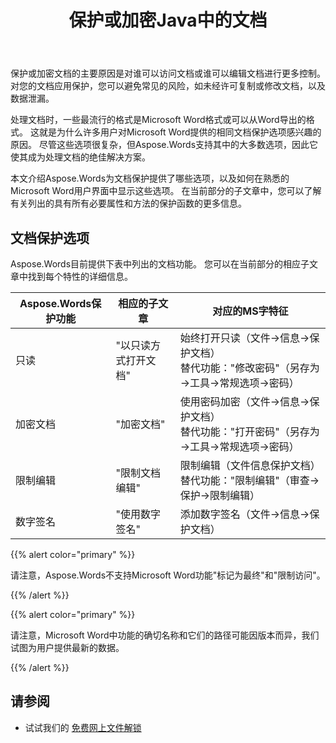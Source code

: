 ﻿---
title: 保护或加密Java中的文档
second_title: Aspose.Words为Java
articleTitle: 保护或加密文档
linktitle: 保护或加密文档
description: "加密文档，限制编辑，使用数字签名进行文档保护。 Aspose.Words支持使用Java的大多数单词保护选项。"
type: docs
weight: 50
url: /zh/java/protect-or-encrypt-a-document/
timestamp: 2024-01-27-14-07-04
---

保护或加密文档的主要原因是对谁可以访问文档或谁可以编辑文档进行更多控制。 对您的文档应用保护，您可以避免常见的风险，如未经许可复制或修改文档，以及数据泄漏。

处理文档时，一些最流行的格式是Microsoft Word格式或可以从Word导出的格式。 这就是为什么许多用户对Microsoft Word提供的相同文档保护选项感兴趣的原因。 尽管这些选项很复杂，但Aspose.Words支持其中的大多数选项，因此它使其成为处理文档的绝佳解决方案。

本文介绍Aspose.Words为文档保护提供了哪些选项，以及如何在熟悉的Microsoft Word用户界面中显示这些选项。 在当前部分的子文章中，您可以了解有关列出的具有所有必要属性和方法的保护函数的更多信息。

## 文档保护选项

Aspose.Words目前提供下表中列出的文档功能。 您可以在当前部分的相应子文章中找到每个特性的详细信息。

| Aspose.Words保护功能 | 相应的子文章 | 对应的MS字特征 |
| ------------------------------- | ------------------------------ | ------------------------------------------------------------ |
| 只读 | "以只读方式打开文档" | 始终打开只读（文件→信息→保护文档）<br />替代功能："修改密码"（另存为→工具→常规选项→密码） |
| 加密文档 | "加密文档" | 使用密码加密（文件→信息→保护文档）<br />替代功能："打开密码"（另存为→工具→常规选项→密码） |
| 限制编辑 | "限制文档编辑" | 限制编辑（文件信息保护文档）<br />替代功能："限制编辑"（审查→保护→限制编辑） |
| 数字签名 | "使用数字签名" | 添加数字签名（文件→信息→保护文档） |

{{% alert color="primary" %}}

请注意，Aspose.Words不支持Microsoft Word功能"标记为最终"和"限制访问"。

{{% /alert %}}

{{% alert color="primary" %}}

请注意，Microsoft Word中功能的确切名称和它们的路径可能因版本而异，我们试图为用户提供最新的数据。

{{% /alert %}}

## 请参阅

* 试试我们的 [免费网上文件解锁](https://products.aspose.app/words/unlock)
